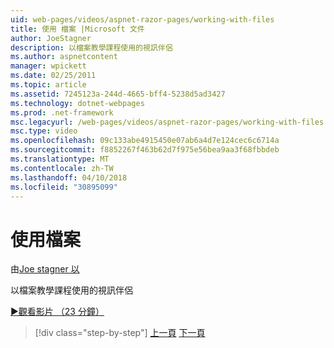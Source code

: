```yaml
---
uid: web-pages/videos/aspnet-razor-pages/working-with-files
title: 使用 檔案 |Microsoft 文件
author: JoeStagner
description: 以檔案教學課程使用的視訊伴侶
ms.author: aspnetcontent
manager: wpickett
ms.date: 02/25/2011
ms.topic: article
ms.assetid: 7245123a-244d-4665-bff4-5238d5ad3427
ms.technology: dotnet-webpages
ms.prod: .net-framework
msc.legacyurl: /web-pages/videos/aspnet-razor-pages/working-with-files
msc.type: video
ms.openlocfilehash: 09c133abe4915450e07ab6a4d7e124cec6c6714a
ms.sourcegitcommit: f8852267f463b62d7f975e56bea9aa3f68fbbdeb
ms.translationtype: MT
ms.contentlocale: zh-TW
ms.lasthandoff: 04/10/2018
ms.locfileid: "30895099"
---
```

<a name="working-with-files"></a>使用檔案
====================
由[Joe stagner 以](https://github.com/JoeStagner)

以檔案教學課程使用的視訊伴侶

[&#9654;觀看影片 （23 分鐘）](https://channel9.msdn.com/Blogs/ASP-NET-Site-Videos/working-with-files)

> [!div class="step-by-step"]
> [上一頁](displaying-data-in-a-chart-part-2.md)
> [下一頁](working-with-images.md)
